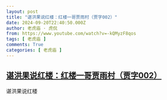 ```yaml
---
layout: post
title: "谌洪果说红楼：红楼一哥贾雨村（贾字002）"
date: 2024-09-20T22:40:50.000Z
author: 老虎庙 · 虎侃
from: https://www.youtube.com/watch?v=-kQMyzF8qos
tags: [ 老虎庙 ]
comments: True
categories: [ 老虎庙 ]
---
```

<!--1726872050000-->
[谌洪果说红楼：红楼一哥贾雨村（贾字002）](https://www.youtube.com/watch?v=-kQMyzF8qos)
------

<div>
谌洪果说红楼
</div>
